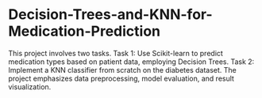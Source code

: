 # Decision-Trees-and-KNN-for-Medication-Prediction
 This project involves two tasks. Task 1: Use Scikit-learn to predict medication types based on patient data, employing Decision Trees. Task 2: Implement a KNN classifier from scratch on the diabetes dataset. The project emphasizes data preprocessing, model evaluation, and result visualization.
